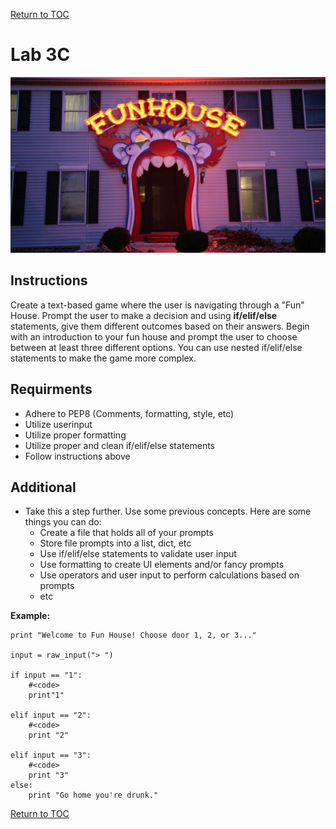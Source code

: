 <a href="https://github.com/CyberTrainingUSAF/07-Python-Programming/blob/master/00-Table-of-Contents.md" rel="Return to TOC"> Return to TOC </a>

# Lab 3C

![](../.gitbook/assets/funhouse.jpg)

## Instructions

Create a text-based game where the user is navigating through a "Fun" House. Prompt the user to make a decision and using **if/elif/else** statements, give them different outcomes based on their answers. Begin with an introduction to your fun house and prompt the user to choose between at least three different options. You can use nested if/elif/else statements to make the game more complex.

## Requirments

* Adhere to PEP8 \(Comments, formatting, style, etc\)
* Utilize userinput
* Utilize proper formatting
* Utilize proper and clean if/elif/else statements
* Follow instructions above

## Additional

* Take this a step further. Use some previous concepts. Here are some things you can do:
  * Create a file that holds all of your prompts
  * Store file prompts into a list, dict, etc
  * Use if/elif/else statements to validate user input
  * Use formatting to create UI elements and/or fancy prompts
  * Use operators and user input to perform calculations based on prompts
  * etc

**Example:**

```text
print "Welcome to Fun House! Choose door 1, 2, or 3..."

input = raw_input("> ")

if input == "1":
    #<code>
    print"1"

elif input == "2":
    #<code>
    print "2"

elif input == "3":
    #<code>
    print "3"
else:
    print "Go home you're drunk."
```

<a href="https://github.com/CyberTrainingUSAF/07-Python-Programming/blob/master/00-Table-of-Contents.md" rel="Return to TOC"> Return to TOC </a>

